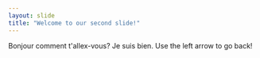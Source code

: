 ```yaml
---
layout: slide
title: "Welcome to our second slide!"
---
```

Bonjour comment t'allex-vous? Je suis bien.
Use the left arrow to go back!
